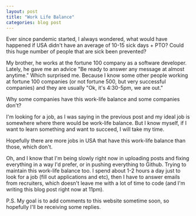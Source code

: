 ```yaml
---
layout: post
title: "Work Life Balance"
categories: blog post
---
```


Ever since pandemic started, I always wondered, what would have happened if USA didn't have an average of 10-15 sick days + PTO? Could this huge number of people that are sick been prevented?

My brother, he works at the fortune 100 company as a software developer. Lately, he gave me an advice "Be ready to answer any message at almost anytime." Which surprised me. Because I know some other people working at fortune 100 companies (or not fortune 500, but very successful companies) and they are usually "Ok, it's 4:30-5pm, we are out."

Why some companies have this work-life balance and some companies don't?

I'm looking for a job, as I was saying in the previous post and my ideal job is somewhere where there would be work-life balance. But I know myself, if I want to learn something and want to succeed, I will take my time.

Hopefully there are more jobs in USA that have this work-life balance than those, which don't.

Oh, and I know that I'm being slowly right now in uploading posts and fixing everything in a way I'd prefer, or in pushing everything to Github. Trying to maintain this work-life balance too. I spend about 1-2 hours a day just to look for a job (fill out applications and etc), then I have to answer emails from recruiters, which doesn't leave me with a lot of time to code (and I'm writing this blog post right now at 11pm).

P.S. My goal is to add comments to this website sometime soon, so hopefully I'll be receiving some replies.
